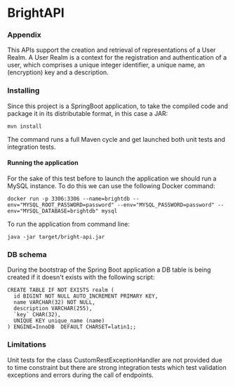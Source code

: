 # BrightAPI

### Appendix

This APIs support the creation and retrieval of representations of a User
Realm.
A User Realm is a context for the registration and authentication of a user, which comprises
a unique integer identifier, a unique name, an (encryption) key and a description.



### Installing

Since this project is a SpringBoot application, to take the compiled code and package it in its distributable format, in this case a JAR:

```
mvn install
```

The command runs a full Maven cycle and get launched both unit tests and integration tests.

#### Running the application

For the sake of this test before to launch the application we should run a MySQL instance. To do this we can use the following Docker command:

```
docker run -p 3306:3306 --name=brightdb --env="MYSQL_ROOT_PASSWORD=password" --env="MYSQL_PASSWORD=password" --env="MYSQL_DATABASE=brightdb" mysql
```

To run the application from command line:

```
java -jar target/bright-api.jar
```

### DB schema

During the bootstrap of the Spring Boot application a DB table is being created if it doesn't exists with the following script:

```
CREATE TABLE IF NOT EXISTS realm (
  id BIGINT NOT NULL AUTO_INCREMENT PRIMARY KEY,
  name VARCHAR(32) NOT NULL,
  description VARCHAR(255),
  `key` CHAR(32),
  UNIQUE KEY unique_name (name)
) ENGINE=InnoDB  DEFAULT CHARSET=latin1;;
```

### Limitations

Unit tests for the class CustomRestExceptionHandler are not provided due to time constraint but there are strong integration tests which test validation exceptions and errors during the call of endpoints.